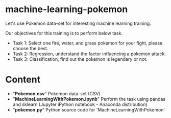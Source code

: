# machine-learning-pokemon
Let's use Pokemon data-set for interesting machine learning training.

Our objectives for this training is to perform below task.
- Task 1: Select one fire, water, and grass pokemon for your fight, please choose the best.
- Task 2: Regression, understand the factor influencing a pokemon attack.
- Task 3: Classification, find out the pokemon is legendary or not.

# Content
- "**Pokemon.csv**" Pokemon data-set (CSV)
- "**MachineLearningWithPokemon.ipynb**" Perform the task using pandas and sklearn (Jupyter iPython notebook - Anaconda distribution)
- "**pokemon.py**" Python source code for 'MachineLearningWithPokemon'

